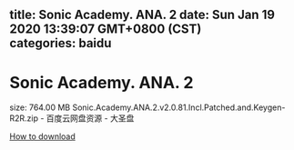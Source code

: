 
title: Sonic Academy. ANA. 2
date: Sun Jan 19 2020 13:39:07 GMT+0800 (CST)    
categories: baidu
---

# Sonic Academy. ANA. 2
size: 764.00 MB
 Sonic.Academy.ANA.2.v2.0.81.Incl.Patched.and.Keygen-R2R.zip - 百度云网盘资源 - 大圣盘
 

[How to download](https://bpcam.bemobtrk.com/go/2ceec3aa-1ca2-46d6-b9ff-aaa5c184517c?jno=5037)